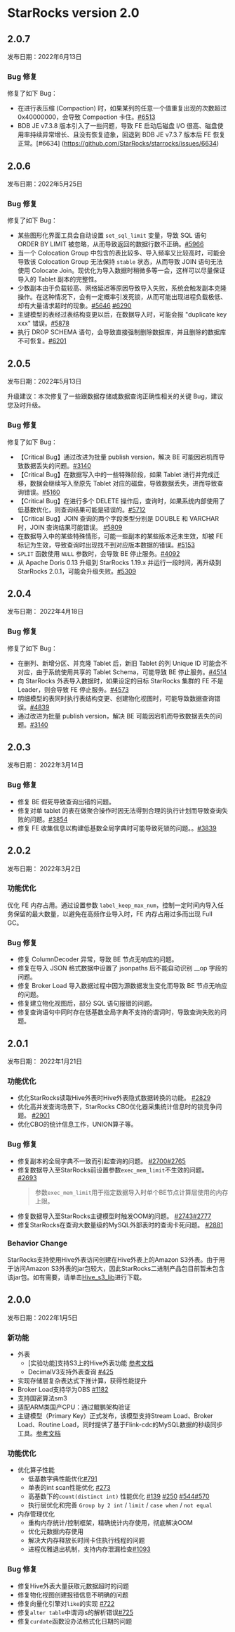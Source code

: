 # StarRocks version 2.0

## 2.0.7

发布日期：2022年6月13日

### Bug 修复

修复了如下 Bug：

- 在进行表压缩 (Compaction) 时，如果某列的任意一个值重复出现的次数超过 0x40000000，会导致 Compaction 卡住。[#6513](https://github.com/StarRocks/starrocks/issues/6513)
- BDB JE v7.3.8 版本引入了一些问题，导致 FE 启动后磁盘 I/O 很高、磁盘使用率持续异常增长、且没有恢复迹象，回退到 BDB JE v7.3.7 版本后 FE 恢复正常。[#6634] (<https://github.com/StarRocks/starrocks/issues/6634>)

## 2.0.6

发布日期：2022年5月25日

### Bug 修复

修复了如下 Bug：

- 某些图形化界面工具会自动设置 `set_sql_limit` 变量，导致 SQL 语句 ORDER BY LIMIT 被忽略，从而导致返回的数据行数不正确。[#5966](https://github.com/StarRocks/starrocks/issues/5966)
- 当一个 Colocation Group 中包含的表比较多、导入频率又比较高时，可能会导致该 Colocation Group 无法保持 `stable` 状态，从而导致 JOIN 语句无法使用 Colocate Join。现优化为导入数据时稍微多等一会，这样可以尽量保证导入的 Tablet 副本的完整性。
- 少数副本由于负载较高、网络延迟等原因导致导入失败，系统会触发副本克隆操作。在这种情况下，会有一定概率引发死锁，从而可能出现进程负载极低、却有大量请求超时的现象。[#5646](https://github.com/StarRocks/starrocks/issues/5646) [#6290](https://github.com/StarRocks/starrocks/issues/6290)
- 主键模型的表经过表结构变更以后，在数据导入时，可能会报 "duplicate key xxx" 错误。[#5878](https://github.com/StarRocks/starrocks/issues/5878)
- 执行 DROP SCHEMA 语句，会导致直接强制删除数据库，并且删除的数据库不可恢复。[#6201](https://github.com/StarRocks/starrocks/issues/6201)

## 2.0.5

发布日期：2022年5月13日

升级建议：本次修复了一些跟数据存储或数据查询正确性相关的关键 Bug，建议您及时升级。

### Bug 修复

修复了如下 Bug：

- 【Critical Bug】通过改进为批量 publish version，解决 BE 可能因宕机而导致数据丢失的问题。[#3140](https://github.com/StarRocks/starrocks/issues/3140)
- 【Critical Bug】在数据写入中的一些特殊阶段，如果 Tablet 进行并完成迁移，数据会继续写入至原先 Tablet 对应的磁盘，导致数据丢失，进而导致查询错误。[#5160](https://github.com/StarRocks/starrocks/issues/5160)
- 【Critical Bug】在进行多个 DELETE 操作后，查询时，如果系统内部使用了低基数优化，则查询结果可能是错误的。[#5712](https://github.com/StarRocks/starrocks/issues/5712)
- 【Critical Bug】JOIN 查询的两个字段类型分别是 DOUBLE 和 VARCHAR 时，JOIN 查询结果可能错误。 [#5809](https://github.com/StarRocks/starrocks/pull/5809)
- 在数据导入中的某些特殊情形，可能一些副本的某些版本还未生效，却被 FE 标记为生效，导致查询时出现找不到对应版本数据的错误。[#5153](https://github.com/StarRocks/starrocks/issues/5153)
- `SPLIT` 函数使用 `NULL` 参数时，会导致 BE 停止服务。[#4092](https://github.com/StarRocks/starrocks/issues/4092)  
- 从 Apache Doris 0.13 升级到 StarRocks 1.19.x 并运行一段时间，再升级到 StarRocks 2.0.1，可能会升级失败。[#5309](https://github.com/StarRocks/starrocks/issues/5309)

## 2.0.4

发布日期： 2022年4月18日

### Bug 修复

修复了如下 Bug：

- 在删列、新增分区、并克隆 Tablet 后，新旧 Tablet 的列 Unique ID 可能会不对应，由于系统使用共享的 Tablet Schema，可能导致 BE 停止服务。[#4514](https://github.com/StarRocks/starrocks/issues/4514)
- 向 StarRocks 外表导入数据时，如果设定的目标 StarRocks 集群的 FE 不是 Leader，则会导致 FE 停止服务。[#4573](https://github.com/StarRocks/starrocks/issues/4573)
- 明细模型的表同时执行表结构变更、创建物化视图时，可能导致数据查询错误。[#4839](https://github.com/StarRocks/starrocks/issues/4839)
- 通过改进为批量 publish version，解决 BE 可能因宕机而导致数据丢失的问题。[#3140](https://github.com/StarRocks/starrocks/issues/3140)

## 2.0.3

发布日期： 2022年3月14日

### Bug 修复

- 修复 BE 假死导致查询出错的问题。
- 修复对单 tablet 的表在做聚合操作时因无法得到合理的执行计划而导致查询失败的问题。[#3854](https://github.com/StarRocks/starrocks/issues/3854)
- 修复 FE 收集信息以构建低基数全局字典时可能导致死锁的问题。。[#3839](https://github.com/StarRocks/starrocks/issues/3839)

## 2.0.2

发布日期： 2022年3月2日

### 功能优化

优化 FE 内存占用。通过设置参数 `label_keep_max_num`，控制一定时间内导入任务保留的最大数量，以避免在高频作业导入时，FE 内存占用过多而出现 Full GC。

### Bug 修复

- 修复 ColumnDecoder 异常，导致 BE 节点无响应的问题。
- 修复在导入 JSON 格式数据中设置了 jsonpaths 后不能自动识别 __op 字段的问题。
- 修复 Broker Load 导入数据过程中因为源数据发生变化而导致 BE 节点无响应的问题。
- 修复建立物化视图后，部分 SQL 语句报错的问题。
- 修复查询语句中同时存在低基数全局字典不支持的谓词时，导致查询失败的问题。

## 2.0.1

发布日期： 2022年1月21日

### 功能优化

- 优化StarRocks读取Hive外表时Hive外表隐式数据转换的功能。 [#2829](https://github.com/StarRocks/starrocks/pull/2829)
- 优化高并发查询场景下，StarRocks CBO优化器采集统计信息时的锁竞争问题。 [#2901](https://github.com/StarRocks/starrocks/pull/2901)
- 优化CBO的统计信息工作，UNION算子等。

### Bug 修复

- 修复副本的全局字典不一致而引起查询的问题。 [#2700](https://github.com/StarRocks/starrocks/pull/2700)[#2765](https://github.com/StarRocks/starrocks/pull/2765)
- 修复数据导入至StarRocks前设置参数`exec_mem_limit`不生效的问题。 [#2693](https://github.com/StarRocks/starrocks/pull/2693)
  > 参数`exec_mem_limit`用于指定数据导入时单个BE节点计算层使用的内存上限。
- 修复数据导入至StarRocks主键模型时触发OOM的问题。 [#2743](https://github.com/StarRocks/starrocks/pull/2743)[#2777](https://github.com/StarRocks/starrocks/pull/2777)
- 修复StarRocks在查询大数量级的MySQL外部表时的查询卡死问题。 [#2881](https://github.com/StarRocks/starrocks/pull/2881)

### Behavior Change

StarRocks支持使用Hive外表访问创建在Hive外表上的Amazon S3外表。由于用于访问Amazon S3外表的jar包较大，因此StarRocks二进制产品包目前暂未包含该jar包。如有需要，请单击[Hive_s3_lib](https://cdn-thirdparty.starrocks.com/hive_s3_jar.tar.gz)进行下载。

## 2.0.0

发布日期：2022年1月5日

### 新功能

- 外表
  - [实验功能]支持S3上的Hive外表功能 [参考文档](/using_starrocks/External_table.md#Hive外表)
  - DecimalV3支持外表查询 [#425](https://github.com/StarRocks/starrocks/pull/425)
- 实现存储层复杂表达式下推计算，获得性能提升
- Broker Load支持华为OBS [#1182](https://github.com/StarRocks/starrocks/pull/1182)
- 支持国密算法sm3
- 适配ARM类国产CPU：通过鲲鹏架构验证
- 主键模型（Primary Key）正式发布，该模型支持Stream Load、Broker Load、Routine Load，同时提供了基于Flink-cdc的MySQL数据的秒级同步工具。[参考文档](/table_design/Data_model.md#主键模型)

### 功能优化

- 优化算子性能
  - 低基数字典性能优化[#791](https://github.com/StarRocks/starrocks/pull/791)
  - 单表的int scan性能优化 [#273](https://github.com/StarRocks/starrocks/issues/273)
  - 高基数下的`count(distinct int)` 性能优化 [#139](https://github.com/StarRocks/starrocks/pull/139) [#250](https://github.com/StarRocks/starrocks/pull/250)  [#544](https://github.com/StarRocks/starrocks/pull/544)[#570](https://github.com/StarRocks/starrocks/pull/570)
  - 执行层优化和完善 `Group by 2 int` / `limit` / `case when` / `not equal`
- 内存管理优化
  - 重构内存统计/控制框架，精确统计内存使用，彻底解决OOM
  - 优化元数据内存使用
  - 解决大内存释放长时间卡住执行线程的问题
  - 进程优雅退出机制，支持内存泄漏检查[#1093](https://github.com/StarRocks/starrocks/pull/1093)

### Bug 修复

- 修复Hive外表大量获取元数据超时的问题
- 修复物化视图创建报错信息不明确的问题
- 修复向量化引擎对`like`的实现 [#722](https://github.com/StarRocks/starrocks/pull/722)
- 修复`alter table`中谓词is的解析错误[#725](https://github.com/StarRocks/starrocks/pull/725)
- 修复`curdate`函数没办法格式化日期的问题
